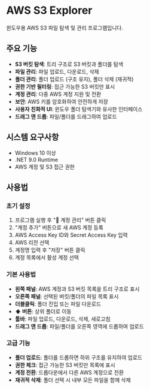 # AWS S3 Explorer

윈도우용 AWS S3 파일 탐색 및 관리 프로그램입니다.

## 주요 기능

- **S3 버킷 탐색**: 트리 구조로 S3 버킷과 폴더를 탐색
- **파일 관리**: 파일 업로드, 다운로드, 삭제
- **폴더 관리**: 폴더 업로드 (구조 유지), 폴더 삭제 (재귀적)
- **권한 기반 필터링**: 접근 가능한 S3 버킷만 표시
- **계정 관리**: 다중 AWS 계정 지원 및 전환
- **보안**: AWS 키를 암호화하여 안전하게 저장
- **사용자 친화적 UI**: 윈도우 폴더 탐색기와 유사한 인터페이스
- **드래그 앤 드롭**: 파일/폴더를 드래그하여 업로드

## 시스템 요구사항

- Windows 10 이상
- .NET 9.0 Runtime
- AWS 계정 및 S3 접근 권한

## 사용법

### 초기 설정
1. 프로그램 실행 후 "🔑 계정 관리" 버튼 클릭
2. "계정 추가" 버튼으로 새 AWS 계정 등록
3. AWS Access Key ID와 Secret Access Key 입력
4. AWS 리전 선택
5. 계정명 입력 후 "저장" 버튼 클릭
6. 계정 목록에서 활성 계정 선택

### 기본 사용법
- **왼쪽 패널**: AWS 계정과 S3 버킷 목록을 트리 구조로 표시
- **오른쪽 패널**: 선택된 버킷/폴더의 파일 목록 표시
- **더블클릭**: 폴더 진입 또는 파일 다운로드
- **⬆️ 버튼**: 상위 폴더로 이동
- **툴바**: 파일 업로드, 다운로드, 삭제, 새로고침
- **드래그 앤 드롭**: 파일/폴더를 오른쪽 영역에 드롭하여 업로드

### 고급 기능
- **폴더 업로드**: 폴더를 드롭하면 하위 구조를 유지하여 업로드
- **권한 체크**: 접근 가능한 S3 버킷만 목록에 표시
- **계정 전환**: 드롭다운에서 다른 AWS 계정으로 전환
- **재귀적 삭제**: 폴더 선택 시 내부 모든 파일을 함께 삭제
